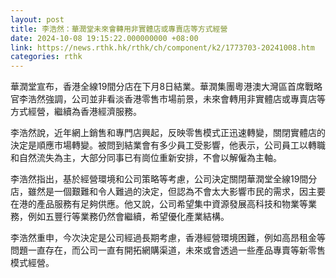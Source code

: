 ```yaml
---
layout: post
title: 李浩然：華潤堂未來會轉用非實體店或專賣店等方式經營
date: 2024-10-08 19:15:22.000000000 +08:00
link: https://news.rthk.hk/rthk/ch/component/k2/1773703-20241008.htm
categories: rthk
---
```


華潤堂宣布，香港全線19間分店在下月8日結業。華潤集團粵港澳大灣區首席戰略官李浩然強調，公司並非看淡香港零售市場前景，未來會轉用非實體店或專賣店等方式經營，繼續為香港經濟服務。

李浩然說，近年網上銷售和專門店興起，反映零售模式正迅速轉變，關閉實體店的決定是順應市場轉變。被問到結業會有多少員工受影響，他表示，公司員工以轉職和自然流失為主，大部分同事已有崗位重新安排，不會以解僱為主軸。

李浩然指出，基於經營環境和公司策略等考慮，公司決定關閉華潤堂全線19間分店，雖然是一個艱難和令人難過的決定，但認為不會太大影響市民的需求，因主要在港的產品服務有足夠供應。他又說，公司希望集中資源發展高科技和物業等業務，例如五豐行等業務仍然會繼續，希望優化產業結構。

李浩然重申，今次決定是公司經過長期考慮，香港經營環境困難，例如高昂租金等問題一直存在，而公司一直有開拓網購渠道，未來或會透過一些產品專賣等新零售模式經營。

